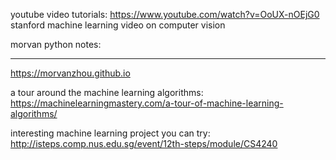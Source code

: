 youtube video tutorials:
https://www.youtube.com/watch?v=OoUX-nOEjG0
stanford machine learning video on computer vision



morvan python notes:
*****************************************************************************************************************************
https://morvanzhou.github.io

a tour around the machine learning algorithms:
https://machinelearningmastery.com/a-tour-of-machine-learning-algorithms/


interesting machine learning project you can try:
http://isteps.comp.nus.edu.sg/event/12th-steps/module/CS4240
